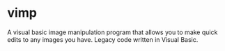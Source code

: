 # vimp
A visual basic image manipulation program that allows you to make quick edits to any images you have. Legacy code written in Visual Basic.
